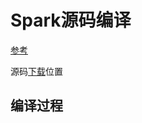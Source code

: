 # Spark源码编译

[参考](http://spark.apache.org/docs/1.6.1/building-spark.html)

源码[下载](http://archive.apache.org/dist/spark/)位置

## 编译过程